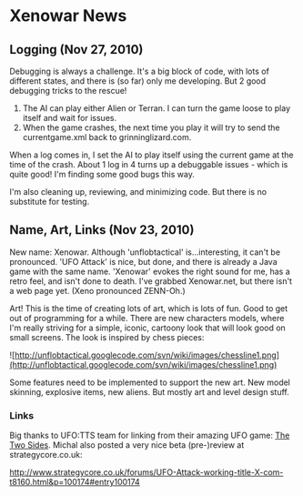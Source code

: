# Xenowar News #

## Logging (Nov 27, 2010) ##

Debugging is always a challenge. It's a big block of code, with lots of different states, and there is (so far) only me developing. But 2 good debugging tricks to the rescue!
  1. The AI can play either Alien or Terran. I can turn the game loose to play itself and wait for issues.
  1. When the game crashes, the next time you play it will try to send the currentgame.xml back to grinninglizard.com.

When a log comes in, I set the AI to play itself using the current game at the time of the crash. About 1 log in 4 turns up a debuggable issues - which is quite good! I'm finding some good bugs this way.

I'm also cleaning up, reviewing, and minimizing code. But there is no substitute for testing.

## Name, Art, Links (Nov 23, 2010) ##

New name: Xenowar. Although 'unflobtactical' is...interesting, it can't be pronounced. 'UFO Attack' is nice, but done, and there is already a Java game with the same name. 'Xenowar' evokes the right sound for me, has a retro feel, and isn't done to death. I've grabbed Xenowar.net, but there isn't a web page yet. (Xeno pronounced ZENN-Oh.)

Art! This is the time of creating lots of art, which is lots of fun. Good to get out of programming for a while. There are new characters models, where I'm really striving for a simple, iconic, cartoony look that will look good on small screens. The look is inspired by chess pieces:

![http://unflobtactical.googlecode.com/svn/wiki/images/chessline1.png](http://unflobtactical.googlecode.com/svn/wiki/images/chessline1.png)

Some features need to be implemented to support the new art. New model skinning, explosive items, new aliens. But mostly art and level design stuff.

### Links ###

Big thanks to UFO:TTS team for linking from their amazing UFO game: [The Two Sides](http://ufotts.ninex.info/). Michal also posted a very nice beta (pre-)review at strategycore.co.uk:

http://www.strategycore.co.uk/forums/UFO-Attack-working-title-X-com-t8160.html&p=100174#entry100174